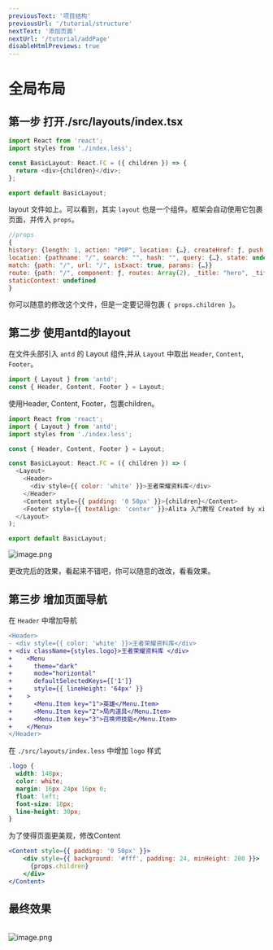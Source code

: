 ```yaml
---
previousText: '项目结构'
previousUrl: '/tutorial/structure'
nextText: '添加页面'
nextUrl: '/tutorial/addPage'
disableHtmlPreviews: true
---
```


# 全局布局

## 第一步 打开./src/layouts/index.tsx

```javascript
import React from 'react';
import styles from './index.less';

const BasicLayout: React.FC = ({ children }) => {
  return <div>{children}</div>;
};

export default BasicLayout;
```

layout 文件如上。可以看到，其实 `layout` 也是一个组件。框架会自动使用它包裹页面，并传入 `props`。

```js
//props
{
history: {length: 1, action: "POP", location: {…}, createHref: ƒ, push: ƒ, …}
location: {pathname: "/", search: "", hash: "", query: {…}, state: undefined}
match: {path: "/", url: "/", isExact: true, params: {…}}
route: {path: "/", component: ƒ, routes: Array(2), _title: "hero", _title_default: "hero"}
staticContext: undefined
}
```

你可以随意的修改这个文件，但是一定要记得包裹 `{ props.children }`。

## 第二步 使用antd的layout

在文件头部引入 `antd` 的 Layout 组件,并从 `Layout` 中取出 `Header`, `Content`, `Footer`。

```javascript
import { Layout } from 'antd';
const { Header, Content, Footer } = Layout;
```

使用Header, Content, Footer，包裹children。

```javascript
import React from 'react';
import { Layout } from 'antd';
import styles from './index.less';

const { Header, Content, Footer } = Layout;

const BasicLayout: React.FC = ({ children }) => (
  <Layout>
    <Header>
      <div style={{ color: 'white' }}>王者荣耀资料库</div>
    </Header>
    <Content style={{ padding: '0 50px' }}>{children}</Content>
    <Footer style={{ textAlign: 'center' }}>Alita 入门教程 Created by xiaohuoni</Footer>
  </Layout>
);

export default BasicLayout;

```
![image.png](https://cdn.nlark.com/yuque/0/2019/png/123174/1559265326381-38863928-56dd-4f77-91f5-97ac0b0ca9e4.png#align=left&display=inline&height=118&name=image.png&originHeight=452&originWidth=2866&size=90683&status=done&width=746)

更改完后的效果，看起来不错吧，你可以随意的改改，看看效果。

## 第三步 增加页面导航

在 `Header` 中增加导航

```diff
<Header>
- <div style={{ color: 'white' }}>王者荣耀资料库</div>
+ <div className={styles.logo}>王者荣耀资料库 </div>
+    <Menu
+      theme="dark"
+      mode="horizontal"
+      defaultSelectedKeys={['1']}
+      style={{ lineHeight: '64px' }}
+    >
+      <Menu.Item key="1">英雄</Menu.Item>
+      <Menu.Item key="2">局内道具</Menu.Item>
+      <Menu.Item key="3">召唤师技能</Menu.Item>
+    </Menu>
</Header>
```

在 `./src/layouts/index.less` 中增加 `logo` 样式

```css
.logo {
  width: 148px;
  color: white;
  margin: 16px 24px 16px 0;
  float: left;
  font-size: 18px;
  line-height: 30px;
}
```

为了使得页面更美观，修改Content

```jsx
<Content style={{ padding: '0 50px' }}>
    <div style={{ background: '#fff', padding: 24, minHeight: 280 }}>
      {props.children}
    </div>
</Content>
```

## 最终效果

<br />![image.png](https://cdn.nlark.com/yuque/0/2019/png/123174/1559265720348-bdcb3b00-b123-4b85-8f36-9ee19540f7e7.png#align=left&display=inline&height=409&name=image.png&originHeight=818&originWidth=2864&size=91249&status=done&width=1432)

